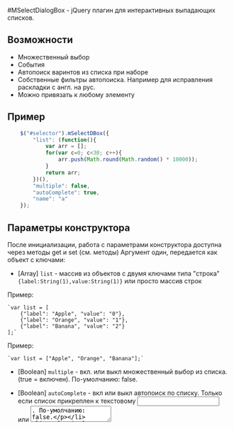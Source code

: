 #MSelectDialogBox - jQuery плагин для интерактивных выпадающих списков.

Возможности
----------------------------------
- Множественный выбор
- События
- Автопоиск варинтов из списка при наборе
- Собственные фильтры автопоиска. Например для исправления раскладки с англ. на рус.
- Можно привязать к любому элементу

Пример
----------------------------------
~~~~~ javascript
	$("#selector").mSelectDBox({
		"list": (function(){
			var arr = [];
			for(var c=0; c<30; c++){
				arr.push(Math.round(Math.random() * 10000));
			}
			return arr;
		})(),
		"multiple": false,
		"autoComplete": true,
		"name": "a"
	});
~~~~~

Параметры конструктора
----------------------------------

После инициализации, работа с параметрами конструктора доступна через методы get и set (см. методы)
Аргумент один, передается как объект с ключами:

* [Array] `list` - массив из объектов с двумя ключами типа "строка" `{label:String(1),value:String(1)}` или просто массив строк

Пример:

	`var list = [
		{"label": "Apple", "value": "0"},
		{"label": "Orange", "value": "1"},
		{"label": "Banana", "value": "2"}
	];`

Пример:

	`var list = ["Apple", "Orange", "Banana"];`

* [Boolean] `multiple` - вкл. или выкл множественный выбор из списка. (true = включен).
По-умолчанию: false.


* [Boolean] `autoComplete` - вкл или выкл автопоиск по списку. Только если список прикреплен к текстовому <input> или <textarea>.
По-умолчанию: false.


* [String] `name` - используется для поиска по имени инициализированного экземпляра списка (см. методы)
По-умолчанию: undefined.

* [Array] `optionFilters` - фильтры для автопоиска. Переключение на русскую раскладку по-умолчанию не включено.
По-умолчанию: `[$.prototype.mSelectDBox.prototype.defaultOptionFilters.default]`

Фильтры автопоиска
----------------------------------
Фильтр - Функция.
Составляющая автопоиска.
Сравнивает каждый пункт списка со значением ввода.
Возвращает `true` если удовлетворяет условию поиска, `false` если нет.

Пример такой функции:
~~~~~ javascript
function([String] matcher, [String] matched){
	if (
		typeof matcher != "string"
		|| typeof matched != "string"
	){
		return false;
	}

	var pattern = new RegExp(matcher.toLowerCase().trim());
	matched = matched.toString().toLowerCase();

	return Boolean(matched.match(pattern));
}
~~~~~

Передаются через конструктор при создании экземпляра (парам. "optionFilters"). Или добавляются после инициализации через `instance.get("optionFilters").push(function(matcherStr, matchedStr){...})`

Из коробки доступны фильтры:
* `$.prototype.mSelectDBox.prototype.defaultOptionFilters.default` - поиск по-умолчанию
* `$.prototype.mSelectDBox.prototype.defaultOptionFilters.russianKeyboard` - поиск с исправлением раскладки на русскую


События
----------------------------------
* `onselect` - Выполняется когда выбран элемент из списка

* `onchange` - Выполняется когда <input> был изменен. Аналог оригинального события onchange

* `onkeydown` - то же что оригинальный onkeydown

* `onkeyup` - то же что оригинальный onkeyup

* `input:empty` - Выполняется когда <input> становится пустым

* `focus` - Выполняется когда элемент попадает в фокус

* `focusout` - Выполняется когда элемент теряет фокус

--------------------------------------

События могут быть прикреплены двумя способами:

Пример:
~~~~~ javascript
$("#selector").mSelectDBox({
	"list": [1,2,3],
	"onchange": function(msdbContext, event){
		console.log(arguments);
	},
	"onselect": function(msdbContext, event){
		console.log(arguments);
	},
	"input:empty": function(msdbContext, event){
		console.log(arguments);
	}
});
~~~~~

Пример:
~~~~~ javascript
$("#selector").mSelectDBox({
	"list": [1,2,3],
	"events": {
		"change": function(msdbContext, event){
			console.log(arguments);
		},
		"select": function(msdbContext, event){
			console.log(arguments);
		},
		"input:empty": function(msdbContext, event){
			console.log(arguments);
		}
	}
});
~~~~~

Методы
----------------------------------
* `getInstances([Object] arg)`: поиск по имени инициализированных экземпляров списка.
Возвращает массив подходящих экземпляров списка.

Пример:
```
var dbox = $.prototype.mSelectDBox.prototype.getInstaces({"name":"instanceName"});
```


* `on([String] eventName, [Function] callback)`: устанавливает событие с указанным именем.

Пример:
~~~~~ javascript
var dbox = $.prototype.mSelectDBox.prototype.getInstaces({"name":"instanceName"})[0];
dbox.on(
	"select",
	function(msdbContext, event){
		console.log(arguments);
	}
);
~~~~~


* `trigger([String] eventName)`: запускает указанное событие. (Если оно разумеется заранее установлено)

Пример:
~~~~~ javascript
var dbox = $.prototype.mSelectDBox.prototype.getInstaces({"name":"instanceName"})[0];
dbox.trigger("select");
~~~~~


* `select([Object] arg)`: выделяет из списка элемент по указанному имени или значению.

`arg = {"label": Array|String};` или `arg = {"value": Array|String};`

Пример:
~~~~~ javascript
var dbox = $.prototype.mSelectDBox.prototype.getInstaces({"name":"instanceName"})[0];
dbox.select({"label": ["100", "200"]});
dbox.select({"label": "100"});
dbox.select({"value": "0"});
~~~~~


* `selectAll(void)`: выбрать все элементы из списка. Только если multiple = true.

* `deselectAll(void)`

* `open(void)`: показать список.

* `close(void)`: скрыть список.

* `isActive(void)`: возвращает true если список активен (не скрыт).

* `([String] key)`: получить свойство экземпляра MSelectDBox (в том числе параметры конструктора)

* `set([String] key, [Any] value)`: обновить, устанавить новое свойство экземпляра MSelectDBox

TODO
--------------------------------------
- Собственные типы событий. Сейчас типы событий транслируются из целевых элементов
- Группы
- Изменяемый внешний вид
- README.MD
